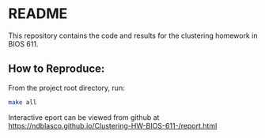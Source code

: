 # README
This repository contains the code and results for the clustering homework in BIOS 611. 
## How to Reproduce:
From the project root directory, run:
```bash
make all
```
Interactive eport can be viewed from github at https://ndblasco.github.io/Clustering-HW-BIOS-611-/report.html
